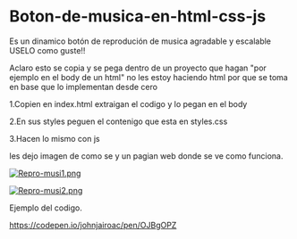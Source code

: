 # Boton-de-musica-en-html-css-js
Es un dinamico botón de reprodución de musica agradable y escalable USELO como guste!! 

Aclaro  esto se copia y se pega dentro de un proyecto que hagan "por ejemplo en el body de un html" no les estoy haciendo html por que se toma en base que lo implementan desde cero 


1.Copien en index.html extraigan el codigo y lo pegan en el body 

2.En sus styles peguen el contenigo que esta en styles.css

3.Hacen lo mismo con js 

les dejo imagen de como se y un pagian web donde se ve como funciona.

[![Repro-musi1.png](https://i.postimg.cc/GpT6L07P/Repro-musi1.png)](https://postimg.cc/d7v56fKD)




[![Repro-musi2.png](https://i.postimg.cc/44QqNQ50/Repro-musi2.png)](https://postimg.cc/LhhNxfGk)


Ejemplo del codigo.

https://codepen.io/johnjairoac/pen/OJBgOPZ
